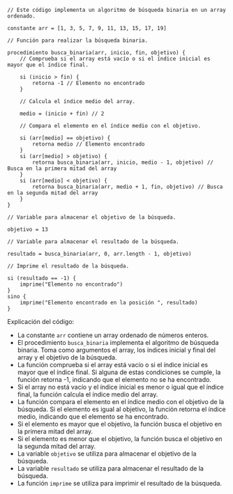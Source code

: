 ```portuguol
// Este código implementa un algoritmo de búsqueda binaria en un array ordenado.

constante arr = [1, 3, 5, 7, 9, 11, 13, 15, 17, 19]

// Función para realizar la búsqueda binaria.

procedimiento busca_binaria(arr, inicio, fin, objetivo) {
    // Comprueba si el array está vacío o si el índice inicial es mayor que el índice final.

    si (inicio > fin) {
        retorna -1 // Elemento no encontrado
    }

    // Calcula el índice medio del array.

    medio = (inicio + fin) // 2

    // Compara el elemento en el índice medio con el objetivo.

    si (arr[medio] == objetivo) {
        retorna medio // Elemento encontrado
    }
    si (arr[medio] > objetivo) {
        retorna busca_binaria(arr, inicio, medio - 1, objetivo) // Busca en la primera mitad del array
    }
    si (arr[medio] < objetivo) {
        retorna busca_binaria(arr, medio + 1, fin, objetivo) // Busca en la segunda mitad del array
    }
}

// Variable para almacenar el objetivo de la búsqueda.

objetivo = 13

// Variable para almacenar el resultado de la búsqueda.

resultado = busca_binaria(arr, 0, arr.length - 1, objetivo)

// Imprime el resultado de la búsqueda.

si (resultado == -1) {
    imprime("Elemento no encontrado")
}
sino {
    imprime("Elemento encontrado en la posición ", resultado)
}
```

Explicación del código:

* La constante `arr` contiene un array ordenado de números enteros.
* El procedimiento `busca_binaria` implementa el algoritmo de búsqueda binaria. Toma como argumentos el array, los índices inicial y final del array y el objetivo de la búsqueda.
* La función comprueba si el array está vacío o si el índice inicial es mayor que el índice final. Si alguna de estas condiciones se cumple, la función retorna -1, indicando que el elemento no se ha encontrado.
* Si el array no está vacío y el índice inicial es menor o igual que el índice final, la función calcula el índice medio del array.
* La función compara el elemento en el índice medio con el objetivo de la búsqueda. Si el elemento es igual al objetivo, la función retorna el índice medio, indicando que el elemento se ha encontrado.
* Si el elemento es mayor que el objetivo, la función busca el objetivo en la primera mitad del array.
* Si el elemento es menor que el objetivo, la función busca el objetivo en la segunda mitad del array.
* La variable `objetivo` se utiliza para almacenar el objetivo de la búsqueda.
* La variable `resultado` se utiliza para almacenar el resultado de la búsqueda.
* La función `imprime` se utiliza para imprimir el resultado de la búsqueda.